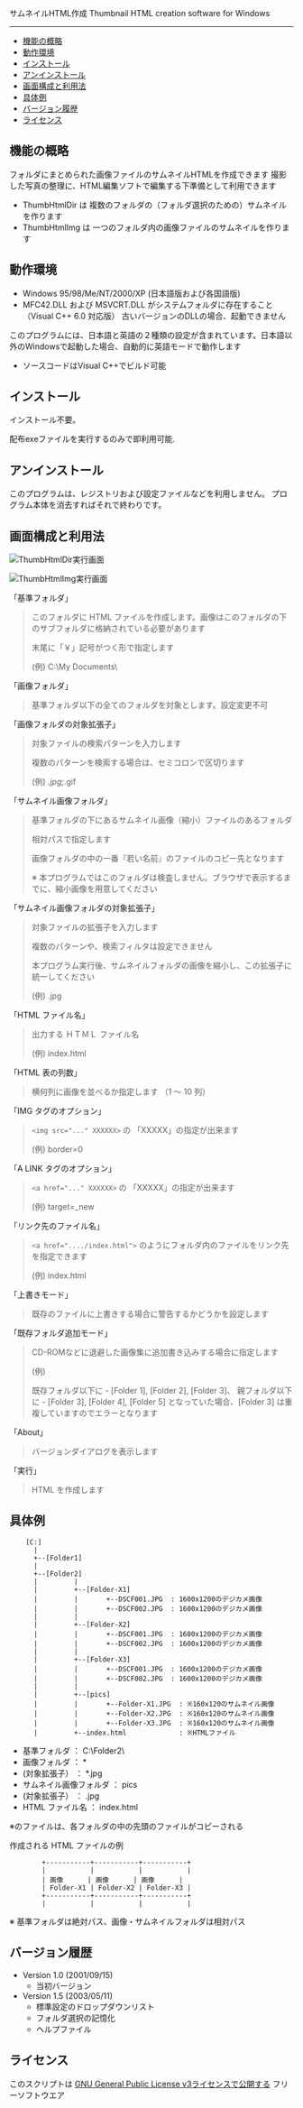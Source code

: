 サムネイルHTML作成
Thumbnail HTML creation software for Windows

---

- [機能の概略](#機能の概略)
- [動作環境](#動作環境)
- [インストール](#インストール)
- [アンインストール](#アンインストール)
- [画面構成と利用法](#画面構成と利用法)
- [具体例](#具体例)
- [バージョン履歴](#バージョン履歴)
- [ライセンス](#ライセンス)


## 機能の概略
フォルダにまとめられた画像ファイルのサムネイルHTMLを作成できます
撮影した写真の整理に、HTML編集ソフトで編集する下準備として利用できます

- ThumbHtmlDir は 複数のフォルダの（フォルダ選択のための）サムネイルを作ります
- ThumbHtmlImg は 一つのフォルダ内の画像ファイルのサムネイルを作ります

## 動作環境
- Windows 95/98/Me/NT/2000/XP (日本語版および各国語版)
- MFC42.DLL および MSVCRT.DLL がシステムフォルダに存在すること（Visual C++ 6.0 対応版） 古いバージョンのDLLの場合、起動できません

このプログラムには、日本語と英語の２種類の設定が含まれています。日本語以外のWindowsで起動した場合、自動的に英語モードで動作します

- ソースコードはVisual C++でビルド可能

## インストール
インストール不要。

配布exeファイルを実行するのみで即利用可能.

## アンインストール
このプログラムは、レジストリおよび設定ファイルなどを利用しません。
プログラム本体を消去すればそれで終わりです。

## 画面構成と利用法

![ThumbHtmlDir実行画面](readme_pics/tmbdir.png)

![ThumbHtmlImg実行画面](readme_pics/tmbimg.png)

「基準フォルダ」

>このフォルダに HTML ファイルを作成します。画像はこのフォルダの下のサブフォルダに格納されている必要があります
>
>末尾に「￥」記号がつく形で指定します
>
>(例) C:\My Documents\

「画像フォルダ」

>   基準フォルダ以下の全てのフォルダを対象とします。設定変更不可

「画像フォルダの対象拡張子」

>   対象ファイルの検索パターンを入力します
>
>   複数のパターンを検索する場合は、セミコロンで区切ります
>
>   (例) *.jpg;*.gif

「サムネイル画像フォルダ」

>   基準フォルダの下にあるサムネイル画像（縮小）ファイルのあるフォルダ
>
>   相対パスで指定します
>
>   画像フォルダの中の一番『若い名前』のファイルのコピー先となります
>
>   ※ 本プログラムではこのフォルダは検査しません。ブラウザで表示するまでに、縮小画像を用意してください

「サムネイル画像フォルダの対象拡張子」

>   対象ファイルの拡張子を入力します
>
>   複数のパターンや、検索フィルタは設定できません
> 
>   本プログラム実行後、サムネイルフォルダの画像を縮小し、この拡張子に統一してください
> 
>   (例) .jpg

「HTML ファイル名」

>   出力する ＨＴＭＬ ファイル名
> 
>   (例) index.html

「HTML 表の列数」

>   横何列に画像を並べるか指定します （1 ～ 10 列）

「IMG タグのオプション」

>   ```<img src="..." XXXXXX>``` の 「XXXXX」の指定が出来ます
> 
>   (例) border=0

「A LINK タグのオプション」

>   ```<a href="..." XXXXXX>``` の 「XXXXX」の指定が出来ます
> 
>   (例) target=_new

「リンク先のファイル名」

>   ```<a href="..../index.html">``` のようにフォルダ内のファイルをリンク先を指定できます
> 
>   (例) index.html

「上書きモード」

>   既存のファイルに上書きする場合に警告するかどうかを設定します

「既存フォルダ追加モード」

>   CD-ROMなどに退避した画像集に追加書き込みする場合に指定します
> 
>   (例)
> 
> 既存フォルダ以下に - [Folder 1], [Folder 2], [Folder 3]、 親フォルダ以下に - [Folder 3], [Folder 4], [Folder 5] となっていた場合、[Folder 3] は重複していますのでエラーとなります

「About」

>   バージョンダイアログを表示します

「実行」

>   HTML を作成します

## 具体例
```
    [C:]
      |
      +--[Folder1]
      |
      +--[Folder2]
      |         |
      |         +--[Folder-X1]
      |         |       +--DSCF001.JPG  : 1600x1200のデジカメ画像
      |         |       +--DSCF002.JPG  : 1600x1200のデジカメ画像
      |         |
      |         +--[Folder-X2]
      |         |       +--DSCF001.JPG  : 1600x1200のデジカメ画像
      |         |       +--DSCF002.JPG  : 1600x1200のデジカメ画像
      |         |
      |         +--[Folder-X3]
      |         |       +--DSCF001.JPG  : 1600x1200のデジカメ画像
      |         |       +--DSCF002.JPG  : 1600x1200のデジカメ画像
      |         |
      |         +--[pics]
      |         |       +--Folder-X1.JPG  : ※160x120のサムネイル画像
      |         |       +--Folder-X2.JPG  : ※160x120のサムネイル画像
      |         |       +--Folder-X3.JPG  : ※160x120のサムネイル画像
      |         +--index.html             : ※HTMLファイル
```
-  基準フォルダ           ： C:\Folder2\
-  画像フォルダ           ： *
-  (対象拡張子）          ： *.jpg
-  サムネイル画像フォルダ ： pics
-  (対象拡張子）          ： .jpg
-  HTML ファイル名        ： index.html

  ※のファイルは、各フォルダの中の先頭のファイルがコピーされる

  作成される HTML ファイルの例

```
        +-----------+-----------+-----------+
        |           |           |           |
        | 画像      | 画像      | 画像      |
        | Folder-X1 | Folder-X2 | Folder-X3 |
        +-----------+-----------+-----------+
        |           |           |           |
```
  ※ 基準フォルダは絶対パス、画像・サムネイルフォルダは相対パス

## バージョン履歴
- Version 1.0  (2001/09/15)
  - 当初バージョン
- Version 1.5  (2003/05/11)
  - 標準設定のドロップダウンリスト
  - フォルダ選択の記憶化
  - ヘルプファイル

## ライセンス

このスクリプトは [GNU General Public License v3ライセンスで公開する](https://gpl.mhatta.org/gpl.ja.html) フリーソフトウエア
